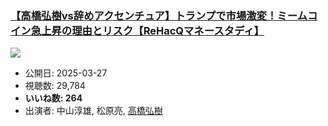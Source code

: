 ### [【高橋弘樹vs辞めアクセンチュア】トランプで市場激変！ミームコイン急上昇の理由とリスク【ReHacQマネースタディ】](https://www.youtube.com/watch?v=HAoPI9TBCIM)
[![](https://img.youtube.com/vi/HAoPI9TBCIM/sddefault.jpg)](https://www.youtube.com/watch?v=HAoPI9TBCIM)
-   公開日: 2025-03-27
-   視聴数: 29,784
-   **いいね数: 264**
-   出演者: 中山淳雄, 松原亮, [高橋弘樹](/rehacq_fan/people/高橋弘樹 "wikilink")
